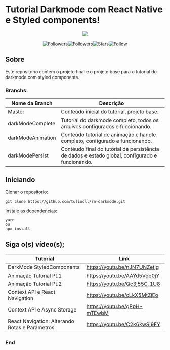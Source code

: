 # Tutorial Darkmode com React Native e Styled components!

<div align="center">

![](https://1.bp.blogspot.com/-_IW2cqyoWvY/Xo5qqUyC1zI/AAAAAAABARQ/r6FxSGnbkhIsmaBKkLRSiDQSN0EjoHYIQCLcBGAsYHQ/s320/capa%2B%25281%2529.jpg)

</div>

<div align="center">

[![Followers](https://img.shields.io/badge/Youtube-Inscreva--se-red)](http://youtube.com/tuliocalil)[![Followers](https://img.shields.io/github/followers/tuliocll?style=social)](https://github.com/tuliocll)[![Stars](https://img.shields.io/github/stars/tuliocll/sagres-bot?style=social)](#)[![Follow](https://img.shields.io/twitter/follow/tuliocalil?style=social)](https://twitter.com/BotSagres)

</div>

## Sobre

Este repositorio contem o projeto final e o projeto base para o tutorial do darkmode com styled components.

### Branchs:

Nome da Branch  | Descrição
------------- | -------------
Master  | Conteúdo inicial do tutorial, projeto base.
darkModeComplete  | Tutorial do darkmode completo, todos os arquivos configurados e funcionando.
darkModeAnimation  | Conteúdo tutorial de animação e handle completo, configurado e funcionando.
darkModePersist  | Contéudo final do tutorial de persistência de dados e estado global, configurado e funcionando.



## Iniciando

Clonar o repositorio:

```
git clone https://github.com/tuliocll/rn-darkmode.git
```

Instale as dependencias:

```
yarn
ou
npm install
```

## Siga o(s) vídeo(s);

Tutorial  | Link
------------- | -------------
DarkMode StyledComponents  | https://youtu.be/nJN7UNZetlg
Animação Tutorial Pt.1  | https://youtu.be/AAYd5Vob0jY
Animação Tutorial Pt.2  | https://youtu.be/Qc3j55C_1U8
Context API e React Navigation  | https://youtu.be/cLkX5MtZjEo
Context API e Async Storage  | https://youtu.be/gPpH-mTEwbM
React Navigation: Alterando Rotas e Parâmetros  | https://youtu.be/C2k6kwSi9FY



### End
